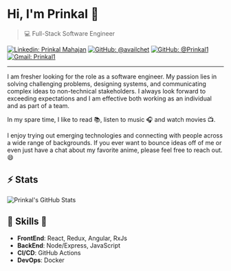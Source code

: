 # Hi, I'm Prinkal 👋

>  💻 Full-Stack Software Engineer 

[![Linkedin: Prinkal Mahajan](https://img.shields.io/badge/-Chetanya%20Kandhari-blue?style=flat-square&logo=Linkedin&logoColor=white&link=https://www.linkedin.com/in/prinkalmahajan/)](https://www.linkedin.com/in/prinkalmahajan/)
[![GitHub: @availchet](https://img.shields.io/github/followers/availchet?label=follow&style=social)](https://github.com/Prinkal1)
[![GitHub: @Prinkal1](https://img.shields.io/github/followers/Prinkal1?label=follow&style=social)](https://github.com/Prinkal1)
[![Gmail: Prinkal1](https://img.shields.io/badge/Gmail-Prinkal1)](mailto:mahajanprinkal@gmail.com)

---

I am fresher looking for the role as a software engineer.
My passion lies in solving challenging problems, designing systems, and communicating complex ideas to non-technical stakeholders.
I always look forward to exceeding expectations and I am effective both working as an individual and as part of a team.

In my spare time, I like to read :books:, listen to music :headphones: and watch movies :tv:.

I enjoy trying out emerging technologies and connecting with people across a wide range of backgrounds. 
If you ever want to bounce ideas off of me or even just have a chat about my favorite anime, please feel free to reach out. 😄

## ⚡ Stats
![Prinkal's GitHub Stats](https://github-readme-stats.vercel.app/api?username=Prinkal1&hide=["issues"]&show_icons=true)

##  🎉 Skills  🎉
- **FrontEnd**: React, Redux, Angular, RxJs
- **BackEnd**:  Node/Express, JavaScript
- **CI/CD**:  GitHub Actions
- **DevOps**: Docker


